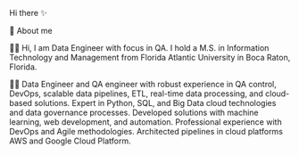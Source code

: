Hi there ✨

👋 About me

👨‍🎓 Hi, I am Data Engineer with focus in QA. I hold a M.S. in Information Technology and Management from Florida Atlantic University in Boca Raton, Florida.

👨‍💻 Data Engineer and QA engineer with robust experience in QA control, DevOps, scalable data pipelines, ETL, real-time data processing, and cloud-based solutions. Expert in Python, SQL, and Big Data cloud technologies and data governance processes. Developed solutions with machine learning, web development, and automation. Professional experience with DevOps and Agile methodologies. Architected pipelines in cloud platforms AWS and Google Cloud Platform.
